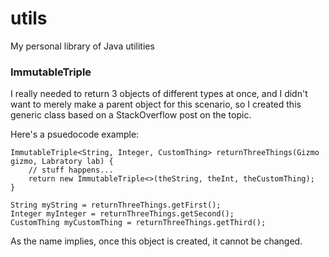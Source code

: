 # utils
My personal library of Java utilities

### ImmutableTriple
I really needed to return 3 objects of different types at once, and I didn't want to
merely make a parent object for this scenario, so I created this generic class based
on a StackOverflow post on the topic.  
  
Here's a psuedocode example:

```$java
ImmutableTriple<String, Integer, CustomThing> returnThreeThings(Gizmo gizmo, Labratory lab) {
    // stuff happens...
    return new ImmutableTriple<>(theString, theInt, theCustomThing);    
}

String myString = returnThreeThings.getFirst();
Integer myInteger = returnThreeThings.getSecond();
CustomThing myCustomThing = returnThreeThings.getThird();
```

As the name implies, once this object is created, it cannot be changed.